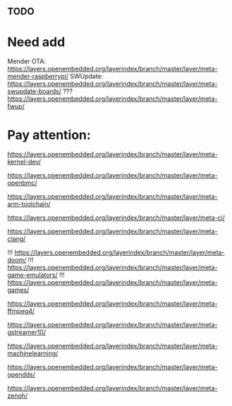 ## TODO

# Need add
Mender OTA: https://layers.openembedded.org/layerindex/branch/master/layer/meta-mender-raspberrypi/
SWUpdate: https://layers.openembedded.org/layerindex/branch/master/layer/meta-swupdate-boards/
??? https://layers.openembedded.org/layerindex/branch/master/layer/meta-fwup/

# Pay attention:

https://layers.openembedded.org/layerindex/branch/master/layer/meta-kernel-dev/

https://layers.openembedded.org/layerindex/branch/master/layer/meta-openbmc/

https://layers.openembedded.org/layerindex/branch/master/layer/meta-arm-toolchain/

https://layers.openembedded.org/layerindex/branch/master/layer/meta-ci/

https://layers.openembedded.org/layerindex/branch/master/layer/meta-clang/

!!! https://layers.openembedded.org/layerindex/branch/master/layer/meta-doom/
!!! https://layers.openembedded.org/layerindex/branch/master/layer/meta-game-emulators/
!!! https://layers.openembedded.org/layerindex/branch/master/layer/meta-games/

https://layers.openembedded.org/layerindex/branch/master/layer/meta-ffmpeg4/

https://layers.openembedded.org/layerindex/branch/master/layer/meta-gstreamer10/

https://layers.openembedded.org/layerindex/branch/master/layer/meta-machinelearning/

https://layers.openembedded.org/layerindex/branch/master/layer/meta-opendds/

https://layers.openembedded.org/layerindex/branch/master/layer/meta-zenoh/
